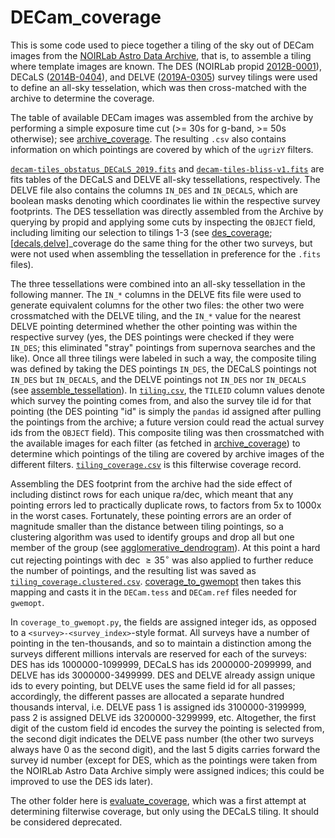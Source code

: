 # DECam_coverage

This is some code used to piece together a tiling of the sky out of DECam images from the [NOIRLab Astro Data Archive](https://astroarchive.noirlab.edu/), that is, to assemble a tiling where template images are known.
The DES (NOIRLab propid [2012B-0001](https://time-allocation.noirlab.edu/#/proposal/details/2012B-0001)), DECaLS ([2014B-0404](https://time-allocation.noirlab.edu/#/proposal/details/2014B-0404)), and DELVE ([2019A-0305](https://time-allocation.noirlab.edu/#/proposal/details/2019A-0305)) survey tilings were used to define an all-sky tesselation, which was then cross-matched with the archive to determine the coverage.

The table of available DECam images was assembled from the archive by performing a simple exposure time cut (>= 30s for g-band, >= 50s otherwise); see [archive_coverage](https://github.com/tomas-cabrera/DECam_coverage/tree/main/archive_coverage).
The resulting `.csv` also contains information on which pointings are covered by which of the `ugrizY` filters.

[`decam-tiles_obstatus_DECaLS_2019.fits`](https://github.com/tomas-cabrera/DECam_coverage/blob/main/decam-tiles_obstatus_DECaLS_2019.fits) and [`decam-tiles-bliss-v1.fits`](https://github.com/tomas-cabrera/DECam_coverage/blob/main/decam-tiles-bliss-v1.fits) are fits tables of the DECaLS and DELVE all-sky tessellations, respectively.
The DELVE file also contains the columns `IN_DES` and `IN_DECALS`, which are boolean masks denoting which coordinates lie within the respective survey footprints.
The DES tessellation was directly assembled from the Archive by querying by propid and applying some cuts by inspecting the `OBJECT` field, including limiting our selection to tilings 1-3 (see [des_coverage](https://github.com/tomas-cabrera/DECam_coverage/tree/main/des_coverage);
[[decals](https://github.com/tomas-cabrera/DECam_coverage/tree/main/decals_coverage),[delve](https://github.com/tomas-cabrera/DECam_coverage/tree/main/delve_coverage)]_coverage do the same thing for the other two surveys, but were not used when assembling the tessellation in preference for the `.fits` files).

The three tessellations were combined into an all-sky tessellation in the following manner.
The `IN_*` columns in the DELVE fits file were used to generate equivalent columns for the other two files: the other two were crossmatched with the DELVE tiling, and the `IN_*` value for the nearest DELVE pointing determined whether the other pointing was within the respective survey
(yes, the DES pointings were checked if they were `IN_DES`; this eliminated "stray" pointings from supernova searches and the like).
Once all three tilings were labeled in such a way, the composite tiling was defined by taking the DES pointings `IN_DES`, the DECaLS pointings not `IN_DES` but `IN_DECALS`, and the DELVE pointings not `IN_DES` nor `IN_DECALS`
(see [assemble_tessellation](https://github.com/tomas-cabrera/DECam_coverage/tree/main/assemble_tessellation)).
In [`tiling.csv`](https://github.com/tomas-cabrera/DECam_coverage/blob/main/assemble_tessellation/tiling.csv), the `TILEID` column values denote which survey the pointing comes from, and also the survey tile id for that pointing
(the DES pointing "id" is simply the `pandas` id assigned after pulling the pointings from the archive; a future version could read the actual survey ids from the `OBJECT` field).
This composite tiling was then crossmatched with the available images for each filter (as fetched in [archive_coverage](https://github.com/tomas-cabrera/DECam_coverage/tree/main/archive_coverage)) to determine which pointings of the tiling are covered by archive images of the different filters.
[`tiling_coverage.csv`](https://github.com/tomas-cabrera/DECam_coverage/blob/main/assemble_tessellation/tiling_coverage.csv) is this filterwise coverage record.

Assembling the DES footprint from the archive had the side effect of including distinct rows for each unique ra/dec, which meant that any pointing errors led to practically duplicate rows, to factors from 5x to 1000x in the worst cases.
Fortunately, these pointing errors are an order of magnitude smaller than the distance between tiling pointings, so a clustering algorithm was used to identify groups and drop all but one member of the group (see [agglomerative_dendrogram](https://github.com/tomas-cabrera/DECam_coverage/tree/main/agglomerative_dendrogram)).
At this point a hard cut rejecting pointings with dec $\ge 35^\circ$ was also applied to further reduce the number of pointings, and the resulting list was saved as [`tiling_coverage.clustered.csv`](https://github.com/tomas-cabrera/DECam_coverage/blob/main/agglomerative_dendrogram/tiling_coverage.clustered.csv).
[coverage_to_gwemopt](https://github.com/tomas-cabrera/DECam_coverage/tree/main/coverage_to_gwemopt) then takes this mapping and casts it in the `DECam.tess` and `DECam.ref` files needed for `gwemopt`.

In `coverage_to_gwemopt.py`, the fields are assigned integer ids, as opposed to a `<survey>-<survey_index>`-style format.
All surveys have a number of pointing in the ten-thousands, and so to maintain a distinction among the surveys different millions intervals are reserved for each of the surveys: DES has ids 1000000-1099999, DECaLS has ids 2000000-2099999, and DELVE has ids 3000000-3499999.
DES and DELVE already assign unique ids to every pointing, but DELVE uses the same field id for all passes; accordingly, the different passes are allocated a separate hundred thousands interval, i.e. DELVE pass 1 is assigned ids 3100000-3199999, pass 2 is assigned DELVE ids 3200000-3299999, etc.
Altogether, the first digit of the custom field id encodes the survey the pointing is selected from, the second digit indicates the DELVE pass number (the other two surveys always have 0 as the second digit), and the last 5 digits carries forward the survey id number (except for DES, which as the pointings were taken from the NOIRLab Astro Data Archive simply were assigned indices; this could be improved to use the DES ids later).

The other folder here is [evaluate_coverage](https://github.com/tomas-cabrera/DECam_coverage/tree/main/evaluate_coverage), which was a first attempt at determining filterwise coverage, but only using the DECaLS tiling.
It should be considered deprecated.
